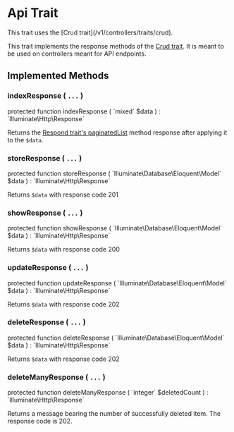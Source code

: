 # Api Trait

<p class="tip">
This trait uses the [Crud trait](/v1/controllers/traits/crud).
</p>

This trait implements the response methods of the [Crud trait](/v1/controllers/traits/crud).
It is meant to be used on controllers meant for API endpoints.

## Implemented Methods

### indexResponse ( `...` )

<p class="tip no-bg">
    protected function indexResponse ( `mixed` $data ) : `Illuminate\Http\Response`
</p>

Returns the [Respond trait's paginatedList](/v1/controllers/traits/respond#paginatedlist-)
method response after applying it to the `$data`.

### storeResponse ( `...` )

<p class="tip no-bg">
    protected function storeResponse ( `Illuminate\Database\Eloquent\Model` $data ) : `Illuminate\Http\Response`
</p>

Returns `$data` with response code 201

### showResponse ( `...` )

<p class="tip no-bg">
    protected function showResponse ( `Illuminate\Database\Eloquent\Model` $data ) : `Illuminate\Http\Response`
</p>

Returns `$data` with response code 200

### updateResponse ( `...` )

<p class="tip no-bg">
    protected function updateResponse ( `Illuminate\Database\Eloquent\Model` $data ) : `Illuminate\Http\Response`
</p>

Returns `$data` with response code 202

### deleteResponse ( `...` )

<p class="tip no-bg">
    protected function deleteResponse ( `Illuminate\Database\Eloquent\Model` $data ) : `Illuminate\Http\Response`
</p>

Returns `$data` with response code 202

### deleteManyResponse ( `...` )

<p class="tip no-bg">
    protected function deleteManyResponse ( `integer` $deletedCount ) : `Illuminate\Http\Response`
</p>

Returns a message bearing the number of successfully deleted item.
The response code is 202.